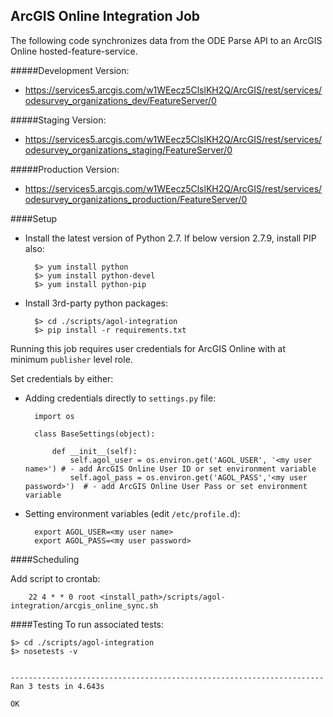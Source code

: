 ## ArcGIS Online Integration Job

The following code synchronizes data from the ODE Parse API to an ArcGIS Online hosted-feature-service.

#####Development Version:
- https://services5.arcgis.com/w1WEecz5ClslKH2Q/ArcGIS/rest/services/odesurvey_organizations_dev/FeatureServer/0

#####Staging Version:
- https://services5.arcgis.com/w1WEecz5ClslKH2Q/ArcGIS/rest/services/odesurvey_organizations_staging/FeatureServer/0

#####Production Version:
- https://services5.arcgis.com/w1WEecz5ClslKH2Q/ArcGIS/rest/services/odesurvey_organizations_production/FeatureServer/0

####Setup

- Install the latest version of Python 2.7.  If below version 2.7.9, install PIP also:

        $> yum install python
        $> yum install python-devel
        $> yum install python-pip

- Install 3rd-party python packages:

        $> cd ./scripts/agol-integration
        $> pip install -r requirements.txt



Running this job requires user credentials for ArcGIS Online with at minimum `publisher` level role. 

Set credentials by either:

- Adding credentials directly to `settings.py` file:

        import os

        class BaseSettings(object):

            def __init__(self):
                self.agol_user = os.environ.get('AGOL_USER', '<my user name>') # - add ArcGIS Online User ID or set environment variable
                self.agol_pass = os.environ.get('AGOL_PASS','<my user password>')  # - add ArcGIS Online User Pass or set environment variable

- Setting environment variables (edit `/etc/profile.d`):

        export AGOL_USER=<my user name>
        export AGOL_PASS=<my user password>

####Scheduling

Add script to crontab:

        22 4 * * 0 root <install_path>/scripts/agol-integration/arcgis_online_sync.sh

####Testing
To run associated tests:

    $> cd ./scripts/agol-integration
    $> nosetests -v


    ----------------------------------------------------------------------
    Ran 3 tests in 4.643s

    OK



